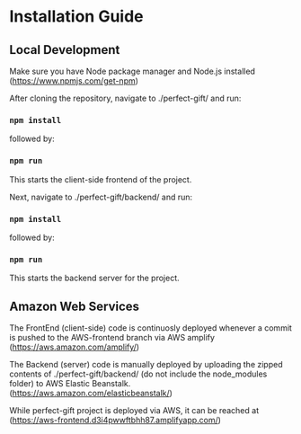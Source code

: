 # Installation Guide

## Local Development

Make sure you have Node package manager and Node.js installed (<https://www.npmjs.com/get-npm>)

After cloning the repository, navigate to ./perfect-gift/ and run:

### `npm install`

followed by:

### `npm run`

This starts the client-side frontend of the project.

Next, navigate to ./perfect-gift/backend/ and run:

### `npm install`

followed by:

### `npm run`

This starts the backend server for the project.

## Amazon Web Services

The FrontEnd (client-side) code is continuosly deployed whenever a commit is pushed to the AWS-frontend branch via AWS amplify (<https://aws.amazon.com/amplify/>)

The Backend (server) code is manually deployed by uploading the zipped contents of ./perfect-gift/backend/ (do not include the node_modules folder) to AWS Elastic Beanstalk. (<https://aws.amazon.com/elasticbeanstalk/>)

While perfect-gift project is deployed via AWS, it can be reached at (<https://aws-frontend.d3i4pwwftbhh87.amplifyapp.com/>)
